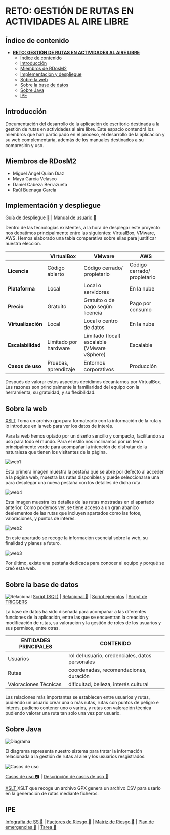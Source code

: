 # **RETO: GESTIÓN DE RUTAS EN ACTIVIDADES AL AIRE LIBRE**

## Índice de contenido

- [**RETO: GESTIÓN DE RUTAS EN ACTIVIDADES AL AIRE LIBRE**](#reto-gestión-de-rutas-en-actividades-al-aire-libre)
  - [Índice de contenido](#índice-de-contenido)
  - [Introducción](#introducción)
  - [Miembros de RDosM2](#miembros-de-rdosm2)
  - [Implementación y despliegue](#implementación-y-despliegue)
  - [Sobre la web](#sobre-la-web)
  - [Sobre la base de datos](#sobre-la-base-de-datos)
  - [Sobre Java](#sobre-java)
  - [IPE](#ipe)

## Introducción

Documentación del desarrollo de la aplicación de escritorio destinada a la gestión de rutas en actividades al aire libre. Este espacio contendrá los miembros que han participado en el proceso, el desarrollo de la aplicación y su web complementaria, además de los manuales destinados a su compresión y uso.

## Miembros de RDosM2

- Miguel Ángel Quian Díaz
- Maya García Velasco
- Daniel Cabeza Berrazueta
- Raúl Buenaga García


   
## Implementación y despliegue

[Guía de despliegue 📑](https://educantabria.sharepoint.com/:b:/r/sites/RETODAM1DAM12025-39009471-DAM1-EQUIPO1/Documentos%20compartidos/DAM1-EQUIPO1/ARCHIVOS%20RETO/MANUAL%20DESPLIEGUE.pdf?csf=1&web=1&e=sVfAos) | [Manual de usuario 📑](https://educantabria.sharepoint.com/:w:/r/sites/RETODAM1DAM12025-39009471-DAM1-EQUIPO1/Documentos%20compartidos/DAM1-EQUIPO1/ARCHIVOS%20RETO/MANUAL%20USUARIO.docx?d=w06038e8d45524639a670f50dc6b88509&csf=1&web=1&e=OlXqLQ)

Dentro de las tecnologías existentes, a la hora de desplegar este proyecto nos debatimos principalmente entre las siguientes: VirtualBox, VMware, AWS. Hemos elaborado una tabla comparativa sobre ellas para justificar nuestra elección. 

| | VIrtualBox  | VMware | AWS |
|---|---|---|---|
|**Licencia** |Código abierto | Código cerrado/ propietario|Código cerrado/ propietario|
|**Plataforma** | Local |Local o servidores |  En la nube | 
|**Precio**| Gratuito | Gratuito o de pago según licencia | Pago por consumo | 
|**Virtualización** | Local | Local o centro de datos | En la nube |
|**Escalabilidad** | Limitado por hardware | Limitado (local) escalable (VMware vSphere) | Escalable |
|**Casos de uso** | Pruebas, aprendizaje | Entornos corporativos | Producción |



Después de valorar estos aspectos decidimos decantarnos por VirtualBox. Las razones son principalmente la familiaridad del equipo con la herramienta, su gratuidad, y su flexibilidad.

## Sobre la web

[XSLT](https://educantabria.sharepoint.com/:u:/r/sites/RETODAM1DAM12025-39009471-DAM1-EQUIPO1/Documentos%20compartidos/DAM1-EQUIPO1/ARCHIVOS%20RETO/gpxToHtml?csf=1&web=1&e=D1xcbi)
Toma un archivo gpx para formatearlo con la información de la ruta y lo introduce en la web para ver los datos de interés.


Para la web hemos optado por un diseño sencillo y compacto, facilitando su uso para todo el mundo. Para el estilo nos inclinamos por un tema principalmente verde para acompañar la intención de disfrutar de la naturaleza que tienen los visitantes de la página.  

![web1](/imagenes/web1.png)


 Esta primera imagen muestra la pestaña que se abre por defecto al acceder a la página web, muestra las rutas disponibles y puede seleccionarse una para desplegar una nueva pestaña con los detalles de dicha ruta.


![web4](/imagenes/web4.png)

Esta imagen muestra los detalles de las rutas mostradas en el apartado anterior. Como podemos ver, se tiene acceso a un gran abanico deelementos de las rutas que incluyen apartados como las fotos, valoraciones, y puntos de interés. 

![web2](/imagenes/web2.png)

En este apartado se recoge la información esencial sobre la web, su finalidad y planes a futuro.

![web3](/imagenes/web3.png)

Por último, existe una pestaña dedicada para conocer al equipo y porqué se creó esta web. 




## Sobre la base de datos
<!--Para enlazar imagenes, añade una ! a un enlace normal-->
  ![Relacional](/imagenes/EER_EQUIPO1_V9.png)
  [Script (SQL)](https://educantabria.sharepoint.com/:u:/r/sites/RETODAM1DAM12025-39009471-DAM1-EQUIPO1/Documentos%20compartidos/DAM1-EQUIPO1/ARCHIVOS%20RETO/BD/GeneracionBD_Equipo1.sql?csf=1&web=1&e=hKzkjL) | [Relacional 📑](https://educantabria.sharepoint.com/:b:/r/sites/RETODAM1DAM12025-39009471-DAM1-EQUIPO1/Documentos%20compartidos/DAM1-EQUIPO1/ARCHIVOS%20RETO/BD/EER_EQUIPO1_V9.pdf?csf=1&web=1&e=KapWHP) | [Script ejemplos](https://educantabria.sharepoint.com/:u:/r/sites/RETODAM1DAM12025-39009471-DAM1-EQUIPO1/Documentos%20compartidos/DAM1-EQUIPO1/ARCHIVOS%20RETO/BD/DatosEjemploBD_Equipo1.sql?csf=1&web=1&e=DBjGqU) | [Script de TRIGGERS](https://educantabria.sharepoint.com/:u:/r/sites/RETODAM1DAM12025-39009471-DAM1-EQUIPO1/Documentos%20compartidos/DAM1-EQUIPO1/ARCHIVOS%20RETO/BD/Script%20disparadores-Equipo1.sql?csf=1&web=1&e=PxRWOw)

La base de datos ha sido diseñada para acompañar a las diferentes funciones de la aplicación, entre las que se encuentran la creación y modificación de rutas, su valoración y la gestión de roles de los usuarios y sus permisos, entre otras. 

| ENTIDADES PRINCIPALES|CONTENIDO|
|---|---|
|Usuarios| rol del usuario, credenciales, datos personales
|Rutas| coordenadas, recomendaciones, duración
Valoraciones Técnicas| dificultad, belleza, interés cultural


Las relaciones más importantes se establecen entre usuarios y rutas, pudiendo un usuario crear una o más rutas, rutas con puntos de peligro e interés, pudieno contener uno o varios, y rutas con valoración técnica pudiendo valorar una ruta tan solo una vez por usuario.

  ## Sobre Java

<!-- FOTOS  -->
  ![Diagrama](imagenes/Diagrama_clases_ultimo.png)

  El diagrama representa nuestro sistema para tratar la información relacionada a la gestión de rutas al aire y los usuarios resgistrados. 

  ![Casos de uso](imagenes/casos_uso.png)


[Casos de uso 📷](https://educantabria.sharepoint.com/:i:/r/sites/RETODAM1DAM12025-39009471-DAM1-EQUIPO1/Documentos%20compartidos/DAM1-EQUIPO1/ARCHIVOS%20RETO/casos_uso.drawio.png?csf=1&web=1&e=hHwa4F) |
[Descripción de casos de uso 📑](https://educantabria.sharepoint.com/:w:/r/sites/RETODAM1DAM12025-39009471-DAM1-EQUIPO1/Documentos%20compartidos/DAM1-EQUIPO1/ARCHIVOS%20RETO/descripci%C3%B3n%20de%20casos%20de%20uso.docx?d=w5e06507a021a45c7ab6b5103337c9e46&csf=1&web=1&e=00XqIP)




[XSLT ](https://educantabria.sharepoint.com/:u:/r/sites/RETODAM1DAM12025-39009471-DAM1-EQUIPO1/Documentos%20compartidos/DAM1-EQUIPO1/ARCHIVOS%20RETO/gpxToCSV?csf=1&web=1&e=XLbvS2) XSLT que recoge un archivo GPX genera un archivo CSV para usarlo en la generación de rutas mediante ficheros.
## IPE

[Infografia de SS 📑](https://educantabria.sharepoint.com/:b:/r/sites/RETODAM1DAM12025-39009471-DAM1-EQUIPO1/Documentos%20compartidos/DAM1-EQUIPO1/ARCHIVOS%20RETO/Infografia%20SS.pdf?csf=1&web=1&e=En4MY3) | 
[Factores de Riesgo 📑](https://educantabria.sharepoint.com/:b:/r/sites/RETODAM1DAM12025-39009471-DAM1-EQUIPO1/Documentos%20compartidos/DAM1-EQUIPO1/ARCHIVOS%20RETO/IDENTIFICACION_DE_RIESGOS_EQUIPO1.pdf?csf=1&web=1&e=Mhk5Ep) |
[Matriz de Riesgo 📑](https://educantabria.sharepoint.com/:b:/r/sites/RETODAM1DAM12025-39009471-DAM1-EQUIPO1/Documentos%20compartidos/DAM1-EQUIPO1/ARCHIVOS%20RETO/Matriz%20de%20riesgo.pdf?csf=1&web=1&e=s3ks61) |
[Plan de emergencias 📑](https://educantabria.sharepoint.com/:b:/r/sites/RETODAM1DAM12025-39009471-DAM1-EQUIPO1/Documentos%20compartidos/DAM1-EQUIPO1/ARCHIVOS%20RETO/Plan%20de%20emergencias.pdf?csf=1&web=1&e=8r9907) |
[Tarea 📑](https://educantabria.sharepoint.com/:b:/r/sites/RETODAM1DAM12025-39009471-DAM1-EQUIPO1/Documentos%20compartidos/DAM1-EQUIPO1/ARCHIVOS%20RETO/Tarea_IT_Equipo1.pdf?csf=1&web=1&e=qgO1M3)




